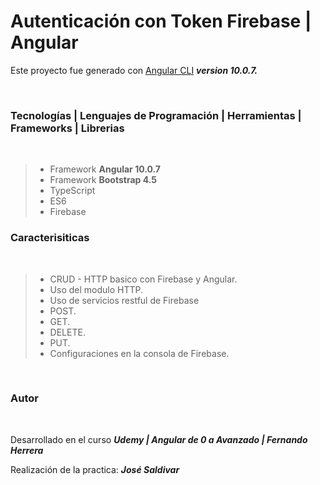 # Autenticación con Token Firebase | Angular

Este proyecto fue generado con [Angular CLI](https://github.com/angular/angular-cli) _**version 10.0.7.**_

<br>

### **Tecnologías | Lenguajes de Programación | Herramientas | Frameworks | Librerias**

<br>

> -   Framework **Angular 10.0.7**
> -   Framework **Bootstrap 4.5**
> -   TypeScript
> -   ES6
> -   Firebase

### **Caracterisiticas**

<br>

> -   CRUD - HTTP basico con Firebase y Angular.
> -   Uso del modulo HTTP.
> -   Uso de servicios restful de Firebase
> -   POST.
> -   GET.
> -   DELETE.
> -   PUT.
> -   Configuraciones en la consola de Firebase.

<br>

### Autor

<br>

Desarrollado en el curso _**Udemy | Angular de 0 a Avanzado | Fernando Herrera**_

Realización de la practica: _**José Saldivar**_

